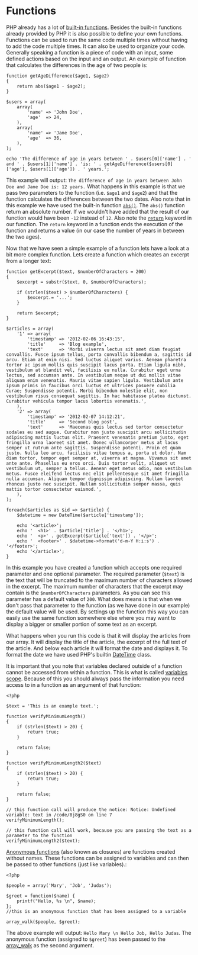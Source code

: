 Functions
=========

PHP already has a lot of [built-in functions][builtin-functions]. Besides the built-in functions already provided by PHP it is also possible to define your own functions. Functions can be used to run the same code multiple times without having to add the code multiple times. It can also be used to organize your code. Generally speaking a function is a piece of code with an input, some defined actions based on the input and an output. An example of function that calculates the differences in the age of two people is:

    function getAgeDifference($age1, $age2)
    {
        return abs($age1 - $age2);
    }

    $users = array(
        array(
            'name' => 'John Doe',
            'age'  => 24,
        ),
        array(
            'name' => 'Jane Doe',
            'age'  => 36,
        ),
    );

    echo 'The difference of age in years between ' . $users[0]['name'] . ' and ' . $users[1]['name'] . 'is: ' . getAgeDifference($users[0]['age'], $users[1]['age']) . ' years.';

This example will output: `The difference of age in years between John Doe and Jane Doe is: 12 years.` What happens in this example is that we pass two parameters to the function (i.e. `$age1` and `$age2`) and that the function calculates the differences between the two dates. Also note that in this example we have used the built-in function [`abs()`][abs]. The `abs()` function return an absolute number. If we wouldn't have added that the result of our function would have been `-12` instead of `12`. Also note the [`return`][return] keyword in our function. The `return` keyword in a function ends the execution of the function and returns a value (in our case the number of years in between the two ages).

Now that we have seen a simple example of a function lets have a look at a bit more complex function. Lets create a function which creates an excerpt from a longer text:

    function getExcerpt($text, $numberOfCharacters = 200)
    {
        $excerpt = substr($text, 0, $numberOfCharacters);

        if (strlen($text) > $numberOfCharacters) {
            $excerpt.= '...';
        }

        return $excerpt;
    }

    $articles = array(
        '1' => array(
            'timestamp' => '2012-02-06 16:43:15',
            'title'     => 'Blog example',
            'text'      => 'Morbi viverra lectus sit amet diam feugiat convallis. Fusce ipsum tellus, porta convallis bibendum a, sagittis id arcu. Etiam at enim nisi. Sed luctus aliquet varius. Aenean pharetra tortor ac ipsum mollis quis suscipit lacus porta. Etiam ligula nibh, vestibulum at blandit vel, facilisis eu nulla. Curabitur eget urna lectus, sed accumsan ante. In vestibulum neque ut dui mollis vitae aliquam enim venenatis. Mauris vitae sapien ligula. Vestibulum ante ipsum primis in faucibus orci luctus et ultrices posuere cubilia Curae; Suspendisse potenti. Morbi bibendum molestie elit, non vestibulum risus consequat sagittis. In hac habitasse platea dictumst. Curabitur vehicula tempor lacus lobortis venenatis.',
        ),
        '2' => array(
            'timestamp' => '2012-02-07 14:12:21',
            'title'     => 'Second blog post',
            'text'      => 'Maecenas quis lectus sed tortor consectetur sodales eu sed augue. Curabitur non justo suscipit arcu sollicitudin adipiscing mattis luctus elit. Praesent venenatis pretium justo, eget fringilla urna laoreet sit amet. Donec ullamcorper metus at lacus semper ut rutrum ante sagittis. Suspendisse potenti. Proin et quam justo. Nulla leo arcu, facilisis vitae tempus a, porta ut dolor. Nam diam tortor, tempor eget semper at, viverra at magna. Vivamus sit amet ante ante. Phasellus eu eros orci. Duis tortor velit, aliquet ut vestibulum ut, semper a tellus. Aenean eget metus odio, non vestibulum metus. Fusce eleifend lectus nec elit pellentesque sit amet fringilla nulla accumsan. Aliquam tempor dignissim adipiscing. Nullam laoreet rhoncus justo nec suscipit. Nullam sollicitudin semper massa, quis mattis tortor consectetur euismod.',
        ),
    );

    foreach($articles as $id => $article) {
        $datetime = new DateTime($article['timestamp']);

        echo '<article>';
        echo '  <h1>' . $article['title'] . '</h1>';
        echo '  <p>' . getExcerpt($article['text']) . '</p>';
        echo '  <footer>' . $datetime->format('d-m-Y H:i:s') . '</footer>';
        echo '</article>';
    }

In this example you have created a function which accepts one required parameter and one optional parameter. The required parameter (`$text`) is the text that will be truncated to the maximum number of characters allowed in the excerpt. The maximum number of characters that the excerpt may contain is the `$numberOfCharacters` parameters. As you can see this parameter has a default value of `200`. What does means is that when we don't pass that parameter to the function (as we have done in our example) the default value will be used. By settings up the function this way you can easily use the same function somewhere else where you may want to display a bigger or smaller portion of some text as an excerpt.

What happens when you run this code is that it will display the articles from our array. It will display the title of the article, the excerpt of the full text of the article. And below each article it will format the date and displays it. To format the date we have used PHP's builtin [DateTime][datetime] class.

It is important that you note that variables declared outside of a function cannot be accessed from within a function. This is what is called [variables scope][variables-scope]. Because of this you should always pass the information you need access to in a function as an argument of that function:

    <?php

    $text = 'This is an example text.';

    function verifyMinimumLength()
    {
        if (strlen($text) > 20) {
            return true;
        }

        return false;
    }

    function verifyMinimumLength2($text)
    {
        if (strlen($text) > 20) {
            return true;
        }

        return false;
    }

    // this function call will produce the notice: Notice: Undefined variable: text in /code/8j8gS0 on line 7
    verifyMinimumLength();

    // this function call will work, because you are passing the text as a parameter to the function
    verifyMinimumLength2($text);

[Anonymous functions][anonymous-functions] (also known as closures) are functions created without names. These functions can be assigned to variables and can then be passed to other functions (just like variables).:

    <?php

    $people = array('Mary', 'Job', 'Judas');
    
    $greet = function($name) {
        printf("Hello, %s \n", $name);
    };
    //this is an anonymous function that has been assigned to a variable
    
    array_walk($people, $greet);
    
The above example will output: `Hello Mary \n Hello Job, Hello Judas`. The anonymous function (assigned to `$greet`) has been passed to the [array_walk][array-walk] as the second argument.


[builtin-functions]:http://php.net/manual/en/functions.internal.php
[abs]:http://php.net/manual/en/function.abs.php
[return]:http://php.net/manual/en/function.return.php
[filterval]:http://php.net/manual/en/function.filter-var.php
[pregmatch]:http://php.net/manual/en/function.preg-match.php
[header]:http://php.net/manual/en/function.header.php
[exit]:http://php.net/manual/en/function.exit.php
[datetime]:http://php.net/manual/en/book.datetime.php
[variables-scope]:http://php.net/manual/en/language.variables.scope.php
[anonymous-functions]:http://php.net/manual/en/functions.anonymous.php
[array-walk]:http://php.net/manual/en/function.array-walk.php
